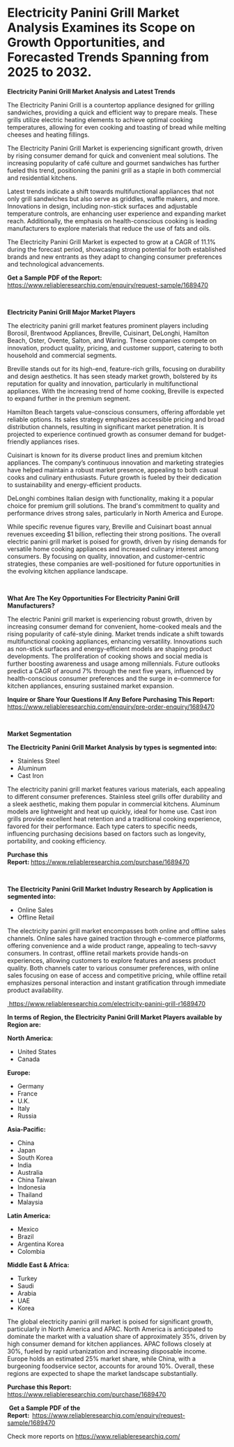 <p><h1>Electricity Panini Grill Market Analysis Examines its Scope on Growth Opportunities, and Forecasted Trends Spanning from 2025 to 2032.</h1></p><p><strong>Electricity Panini Grill Market Analysis and Latest Trends</strong></p>
<p><p>The Electricity Panini Grill is a countertop appliance designed for grilling sandwiches, providing a quick and efficient way to prepare meals. These grills utilize electric heating elements to achieve optimal cooking temperatures, allowing for even cooking and toasting of bread while melting cheeses and heating fillings. </p><p>The Electricity Panini Grill Market is experiencing significant growth, driven by rising consumer demand for quick and convenient meal solutions. The increasing popularity of café culture and gourmet sandwiches has further fueled this trend, positioning the panini grill as a staple in both commercial and residential kitchens. </p><p>Latest trends indicate a shift towards multifunctional appliances that not only grill sandwiches but also serve as griddles, waffle makers, and more. Innovations in design, including non-stick surfaces and adjustable temperature controls, are enhancing user experience and expanding market reach. Additionally, the emphasis on health-conscious cooking is leading manufacturers to explore materials that reduce the use of fats and oils. </p><p>The Electricity Panini Grill Market is expected to grow at a CAGR of 11.1% during the forecast period, showcasing strong potential for both established brands and new entrants as they adapt to changing consumer preferences and technological advancements.</p></p>
<p><strong>Get a Sample PDF of the Report:&nbsp;</strong> <a href="https://www.reliableresearchiq.com/enquiry/request-sample/1689470?utm_campaign=1842&utm_medium=2&utm_source=Github&utm_content=ia&utm_term=07012025&utm_id=electricity-panini-grill">https://www.reliableresearchiq.com/enquiry/request-sample/1689470</a></p>
<p>&nbsp;</p>
<p><strong>Electricity Panini Grill Major Market Players</strong></p>
<p><p>The electricity panini grill market features prominent players including Borosil, Brentwood Appliances, Breville, Cuisinart, DeLonghi, Hamilton Beach, Oster, Ovente, Salton, and Waring. These companies compete on innovation, product quality, pricing, and customer support, catering to both household and commercial segments.</p><p>Breville stands out for its high-end, feature-rich grills, focusing on durability and design aesthetics. It has seen steady market growth, bolstered by its reputation for quality and innovation, particularly in multifunctional appliances. With the increasing trend of home cooking, Breville is expected to expand further in the premium segment.</p><p>Hamilton Beach targets value-conscious consumers, offering affordable yet reliable options. Its sales strategy emphasizes accessible pricing and broad distribution channels, resulting in significant market penetration. It is projected to experience continued growth as consumer demand for budget-friendly appliances rises.</p><p>Cuisinart is known for its diverse product lines and premium kitchen appliances. The company’s continuous innovation and marketing strategies have helped maintain a robust market presence, appealing to both casual cooks and culinary enthusiasts. Future growth is fueled by their dedication to sustainability and energy-efficient products.</p><p>DeLonghi combines Italian design with functionality, making it a popular choice for premium grill solutions. The brand's commitment to quality and performance drives strong sales, particularly in North America and Europe.</p><p>While specific revenue figures vary, Breville and Cuisinart boast annual revenues exceeding $1 billion, reflecting their strong positions. The overall electric panini grill market is poised for growth, driven by rising demands for versatile home cooking appliances and increased culinary interest among consumers. By focusing on quality, innovation, and customer-centric strategies, these companies are well-positioned for future opportunities in the evolving kitchen appliance landscape.</p></p>
<p>&nbsp;</p>
<p><strong>What Are The Key Opportunities For Electricity Panini Grill Manufacturers?</strong></p>
<p><p>The electric Panini grill market is experiencing robust growth, driven by increasing consumer demand for convenient, home-cooked meals and the rising popularity of café-style dining. Market trends indicate a shift towards multifunctional cooking appliances, enhancing versatility. Innovations such as non-stick surfaces and energy-efficient models are shaping product developments. The proliferation of cooking shows and social media is further boosting awareness and usage among millennials. Future outlooks predict a CAGR of around 7% through the next five years, influenced by health-conscious consumer preferences and the surge in e-commerce for kitchen appliances, ensuring sustained market expansion.</p></p>
<p><strong>Inquire or Share Your Questions If Any Before Purchasing This Report:</strong> <a href="https://www.reliableresearchiq.com/enquiry/pre-order-enquiry/1689470?utm_campaign=1842&utm_medium=2&utm_source=Github&utm_content=ia&utm_term=07012025&utm_id=electricity-panini-grill">https://www.reliableresearchiq.com/enquiry/pre-order-enquiry/1689470</a></p>
<p>&nbsp;</p>
<p><strong>Market Segmentation</strong></p>
<p><strong>The Electricity Panini Grill Market Analysis by types is segmented into:</strong></p>
<p><ul><li>Stainless Steel</li><li>Aluminum</li><li>Cast Iron</li></ul></p>
<p><p>The electricity panini grill market features various materials, each appealing to different consumer preferences. Stainless steel grills offer durability and a sleek aesthetic, making them popular in commercial kitchens. Aluminum models are lightweight and heat up quickly, ideal for home use. Cast iron grills provide excellent heat retention and a traditional cooking experience, favored for their performance. Each type caters to specific needs, influencing purchasing decisions based on factors such as longevity, portability, and cooking efficiency.</p></p>
<p><strong>Purchase this Report:&nbsp;</strong><a href="https://www.reliableresearchiq.com/purchase/1689470?utm_campaign=1842&utm_medium=2&utm_source=Github&utm_content=ia&utm_term=07012025&utm_id=electricity-panini-grill">https://www.reliableresearchiq.com/purchase/1689470</a></p>
<p>&nbsp;</p>
<p><strong>The Electricity Panini Grill Market Industry Research by Application is segmented into:</strong></p>
<p><ul><li>Online Sales</li><li>Offline Retail</li></ul></p>
<p><p>The electricity panini grill market encompasses both online and offline sales channels. Online sales have gained traction through e-commerce platforms, offering convenience and a wide product range, appealing to tech-savvy consumers. In contrast, offline retail markets provide hands-on experiences, allowing customers to explore features and assess product quality. Both channels cater to various consumer preferences, with online sales focusing on ease of access and competitive pricing, while offline retail emphasizes personal interaction and instant gratification through immediate product availability.</p></p>
<p><a href="https://www.reliableresearchiq.com/electricity-panini-grill-r1689470?utm_campaign=1842&utm_medium=2&utm_source=Github&utm_content=ia&utm_term=07012025&utm_id=electricity-panini-grill">&nbsp;https://www.reliableresearchiq.com/electricity-panini-grill-r1689470</a></p>
<p><strong>In terms of Region, the Electricity Panini Grill Market Players available by Region are:</strong></p>
<p>
    <p> <strong> North America: </strong>
        <ul>
            <li>United States</li>
            <li>Canada</li>
        </ul>
        </p> 
    <p> <strong> Europe: </strong>
        <ul>
            <li>Germany</li>
            <li>France</li>
            <li>U.K.</li>
            <li>Italy</li>
            <li>Russia</li>
        </ul>
        </p> 
    <p> <strong> Asia-Pacific: </strong>
        <ul>
            <li>China</li>
            <li>Japan</li>
            <li>South Korea</li>
            <li>India</li>
            <li>Australia</li>
            <li>China Taiwan</li>
            <li>Indonesia</li>
            <li>Thailand</li>
            <li>Malaysia</li>
        </ul>
        </p> 
    <p> <strong> Latin America: </strong>
        <ul>
            <li>Mexico</li>
            <li>Brazil</li>
            <li>Argentina Korea</li>
            <li>Colombia</li>
        </ul>
        </p> 
    <p> <strong> Middle East & Africa: </strong>
        <ul>
            <li>Turkey</li>
            <li>Saudi</li>
            <li>Arabia</li>
            <li>UAE</li>
            <li>Korea</li>
        </ul>
    </p>
    </p>
<p><p>The global electricity panini grill market is poised for significant growth, particularly in North America and APAC. North America is anticipated to dominate the market with a valuation share of approximately 35%, driven by high consumer demand for kitchen appliances. APAC follows closely at 30%, fueled by rapid urbanization and increasing disposable income. Europe holds an estimated 25% market share, while China, with a burgeoning foodservice sector, accounts for around 10%. Overall, these regions are expected to shape the market landscape substantially.</p></p>
<p><strong>Purchase this Report: </strong><a href="https://www.reliableresearchiq.com/purchase/1689470?utm_campaign=1842&utm_medium=2&utm_source=Github&utm_content=ia&utm_term=07012025&utm_id=electricity-panini-grill">https://www.reliableresearchiq.com/purchase/1689470</a></p>
<p>&nbsp;<strong>Get a Sample PDF of the Report:&nbsp;&nbsp;</strong><a href="https://www.reliableresearchiq.com/enquiry/request-sample/1689470?utm_campaign=1842&utm_medium=2&utm_source=Github&utm_content=ia&utm_term=07012025&utm_id=electricity-panini-grill">https://www.reliableresearchiq.com/enquiry/request-sample/1689470</a></p>
<p><strong></strong></p>
<p>Check more reports on <a href="https://www.reliableresearchiq.com/?utm_campaign=1842&utm_medium=2&utm_source=Github&utm_content=ia&utm_term=07012025&utm_id=electricity-panini-grill">https://www.reliableresearchiq.com/</a></p>